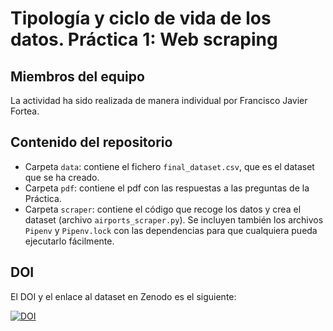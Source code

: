 # Tipología y ciclo de vida de los datos. Práctica 1: Web scraping

## Miembros del equipo
La actividad ha sido realizada de manera individual por Francisco Javier Fortea.

## Contenido del repositorio
- Carpeta `data`: contiene el fichero `final_dataset.csv`, que es el dataset que se ha creado.
- Carpeta `pdf`: contiene el pdf con las respuestas a las preguntas de la Práctica.
- Carpeta `scraper`: contiene el código que recoge los datos y crea el dataset (archivo `airports_scraper.py`). 
Se incluyen también los archivos `Pipenv` y `Pipenv.lock` con las dependencias para que cualquiera pueda ejecutarlo fácilmente.

## DOI

El DOI y el enlace al dataset en Zenodo es el siguiente:

[![DOI](https://zenodo.org/badge/DOI/10.5281/zenodo.4679452.svg)](https://doi.org/10.5281/zenodo.4679452)
